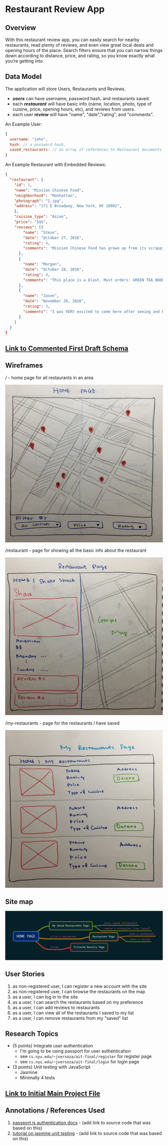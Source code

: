 

# Restaurant Review App 

## Overview

With this restaurant review app, you can easily search for nearby restaurants, read plenty of reviews, and even view great local deals and opening hours of the place. Search filters ensure that you can narrow things down according to distance, price, and rating, so you know exactly what you’re getting into. 


## Data Model

The application will store Users, Restaurants and Reviews.

* ***users*** can have username, password hash, and restaurants saved.
* each ***restaurant*** will have basic info (name, location, photo, type of cuisine, price, opening hours, etc), and reviews from users.
* each user ***review*** will have "name", "date","rating", and "comments".


An Example User:

```javascript
{
  username: "john",
  hash: // a password hash,
  saved_restaurants: // an array of references to Restaurant documents
}
```

An Example Restaurant with Embedded Reviews:

```JSON
{
  "restaurant": {
    "id": 1,
    "name": "Mission Chinese Food",
    "neighborhood": "Manhattan",
    "photograph": "1.jpg",
    "address": "171 E Broadway, New York, NY 10002",
    },
    "cuisine_type": "Asian",
    "price": "$$$",
    "reviews": [{
        "name": "Steve",
        "date": "October 27, 2016",
        "rating": 4,
        "comments": "Mission Chinese Food has grown up from its scrappy Orchard Street days into a big, two story restaurant equipped with a pizza oven, a prime rib cart, and a much broader menu. Yes, it still has all the hits — the kung pao pastrami, the thrice cooked bacon —but chef/proprietor Danny Bowien and executive chef Angela Dimayuga have also added a raw bar, two generous family-style set menus, and showstoppers like duck baked in clay. And you can still get a lot of food without breaking the bank."
      },
      {
        "name": "Morgan",
        "date": "October 28, 2016",
        "rating": 4,
        "comments": "This place is a blast. Must orders: GREEN TEA NOODS, sounds gross (to me at least) but these were incredible!, Kung pao pastrami (but you already knew that), beef tartare was a fun appetizer that we decided to try, the spicy ma po tofu SUPER spicy but delicous, egg rolls and scallion pancake i could have passed on... I wish we would have gone with a larger group, so much more I would have liked to try!"
      },
      {
        "name": "Jason",
        "date": "November 26, 2016",
        "rating": 3,
        "comments": "I was VERY excited to come here after seeing and hearing so many good things about this place. Having read much, I knew going into it that it was not going to be authentic Chinese. The place was edgy, had a punk rock throwback attitude, and generally delivered the desired atmosphere. Things went downhill from there though. The food was okay at best and the best qualities were easily overshadowed by what I believe to be poor decisions by the kitchen staff."
      }
    ]
  }
}
```


## [Link to Commented First Draft Schema](db.js) 



## Wireframes

/ - home page for all restaurants in an area

![home](documentation/home.jpg)

/restaurant - page for showing all the basic info about the restaurant

![restaurant](documentation/restaurant.jpg)

/my-restaurants - page for the restaurants I have saved

![my-restaurant](documentation/my_restaurant.jpg)

## Site map

![a site map](documentation/site_map.png)

## User Stories 


1. as non-registered user, I can register a new account with the site
2. as non-registered user, I can browse the restaurants on the map
3. as a user, I can log in to the site
4. as a user, I can search the restaurants based on my preference
5. as a user, I can add reviews to restaurants
6. as a user, I can view all of the restaurants I saved to my list
7. as a user, I can remove restaurants from my "saved" list

## Research Topics

* (5 points) Integrate user authentication
    * I'm going to be using passport for user authentication
    * see <code>cs.nyu.edu/~jversoza/ait-final/register</code> for register page
    * see <code>cs.nyu.edu/~jversoza/ait-final/login</code> for login page
* (3 points) Unit testing with JavaScript
    * Jasmine
    * Minimally 4 tests



## [Link to Initial Main Project File](app.js) 


## Annotations / References Used


1. [passport.js authentication docs](http://passportjs.org/docs) - (add link to source code that was based on this)
2. [tutorial on jasmine unit testing](https://jasmine.github.io/) - (add link to source code that was based on this)


